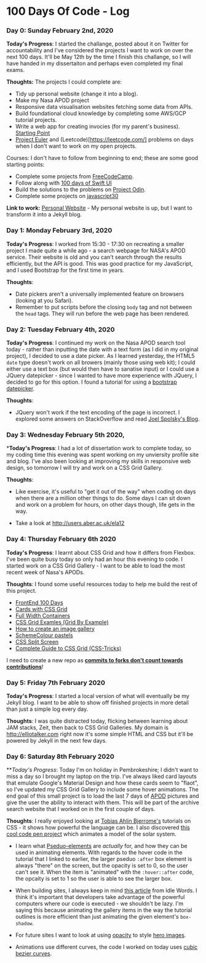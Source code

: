 # 100 Days Of Code - Log

### Day 0: Sunday February 2nd, 2020

**Today's Progress**: I started the challange, posted about it on Twitter for accountability and I've considered the projects I want to work on over the next 100 days. It'll be May 12th by the time I finish this challange, so I will have handed in my dissertaiton and perhaps even completed my final exams. 

**Thoughts:** The projects I could complete are: 

- Tidy up personal website (change it into a blog). 
- Make my Nasa APOD project
- Responsive data visualisation websites fetching some data from APIs.
- Build foundational cloud knowledge by completing some AWS/GCP tutorial projects.
- Write a web app for creating invocies (for my parent's business). [Starting Point](https://hackernoon.com/a-guide-to-creating-web-applications-with-react-and-redux-2f6bc0775951)
- [Project Euler](https://projecteuler.net/) and (Leetcode)[https://leetcode.com/] problems on days when I don't want to work on my open projects.

Courses: I don't have to follow from beginning to end; these are some good starting points: 

- Complete some projects from [FreeCodeCamp](https://www.freecodecamp.org/learn/). 
- Follow along with [100 days of Swift UI](https://www.hackingwithswift.com/100/swiftui)
- Build the solutions to the problems on [Project Odin](https://www.theodinproject.com/courses).
- Complete some projects on [javascript30](https://javascript30.com/)



**Link to work:** [Personal Website](http://www.elliotalker.com) - My personal website is up, but I want to transform it into a Jekyll blog. 

### Day 1: Monday February 3rd, 2020

**Today's Progress**: I worked from 15:30 - 17:30 on recreating a smaller project I made quite a while ago - a search webpage for NASA's APOD service. Their website is old and you can't search through the results 
efficiently, but the API is good. This was good practice for my JavaScript, and I used Bootstrap for the first time in years.

**Thoughts**: 

- Date pickers aren't a universally implemented feature on browsers (looking at you Safari). 
- Remember to put scripts before the closing `body` tag and not between the `head` tags. They will run before the web page has been rendered. 

### Day 2: Tuesday February 4th, 2020 

**Today's Progress**: I continued my work on the Nasa APOD search tool today - rather than inputting the date with a 
text form (as I did in my original project), I decided to use a date picker. As I learned yesterday, the HTML5 `date` type
doesn't work on all browers (mainly those using web kit); I could either use a text box (but would then have to sanatise input)
or I could use a JQuery datepicker - since I wanted to have more experience with JQuery, I decided to go for this option. I found a tutorial for using a [bootstrap datepicker](https://formden.com/blog/date-picker).

**Thoughts**: 

- JQuery won't work if the text encoding of the page is incorrect. I explored some answers on StackOverflow and 
read [Joel Spolsky's Blog](https://www.joelonsoftware.com/2003/10/08/the-absolute-minimum-every-software-developer-absolutely-positively-must-know-about-unicode-and-character-sets-no-excuses/).

### Day 3:  Wednesday February 5th 2020, 

***Today's Progress**: I had a lot of dissertation work to complete today, so my coding time this evening was spent working on my unviersity profile site and blog. I've also been looking at improving my skills in responsive web design, so tomorrow I will try and work on a CSS Grid Gallery. 

**Thoughts**: 

- Like exercise, it's useful to "get it out of the way" when coding on days when there are a million other things to do. Some days I can sit down and work on a problem for hours, on other days though, life gets in the way. 

- Take a look at http://users.aber.ac.uk/ela12

### Day 4: Thursday February 6th 2020

**Today's Progress**: I learnt about CSS Grid and how it differs from Flexbox. I've been quite busy today so only had an hour this evening to code. I started work on a CSS Grid Gallery - I want to be able to load the most recent week of Nasa's APODs. 

**Thoughts**: I found some useful resources today to help me build the rest of this project. 

- [FrontEnd 100 Days](https://github.com/nas5w/100-days-of-code-frontend)
- [Cards with CSS Grid](https://getflywheel.com/layout/card-layout-css-grid-layout-how-to/)
- [Full Width Containers](https://css-tricks.com/full-width-containers-limited-width-parents/)
- [CSS Grid Examles (Grid By Example)](https://gridbyexample.com/examples/) 
- [How to create an image gallery](https://www.freecodecamp.org/news/how-to-create-an-image-gallery-with-css-grid-e0f0fd666a5c/)
- [SchemeColour pastels](https://www.schemecolor.com/pastel-color-tones.php)
- [CSS Split Screen](https://www.w3schools.com/howto/howto_css_split_screen.asp)
- [Complete Guide to CSS Grid (CSS-Tricks)](https://css-tricks.com/snippets/css/complete-guide-grid/)

I need to create a new repo as **[commits to forks don't count towards contributions](https://hisaac.net/2016/11/12/why-commits-to-forks-on-github-dont-count-toward-contributions/)**!

### Day 5: Friday 7th February 2020 

**Today's Progress**: I started a local version of what will eventually be my Jekyll blog. I want to be able to show off finished projects in more detail than just a simple log every day. 

**Thoughts**: I was quite distracted today, flicking between learning about JAM stacks, Zeit, then back to CSS Grid Galleries. My domain is http://elliotalker.com right now it's some simple HTML and CSS but it'll be powered by Jekyll in the next few days. 

### Day 6: Saturday 8th February 2020 

***Today's Progress*: Today I'm on holiday in Pembrokeshire; I didn't want to miss a day so I brought my laptop on the trip. I've always liked card layouts that emulate Google's Material Design and how these cards seem to "flaot", so I've updated my CSS Grid Gallery to include some hover animations. The end goal of this small project is to load the last 7 days of [APOD](https://apod.nasa.gov/apod/astropix.html) pictures and give the user the ability to interact with them. This will be part of the archive search website that I worked on in the first couple of days. 

**Thoughts**: I really enjoyed looking at [Tobias Ahlin Bjerrome's](https://tobiasahlin.com) tutorials on CSS - it shows how powerful the language can be. I also discovered [this cool code pen project](https://codepen.io/juliangarnier/pen/idhuG) which animates a model of the solar system. 

- I learn what [Pseduo-elements](https://developer.mozilla.org/en-US/docs/Web/CSS/Pseudo-elements) are _actually_ for, and how they can be used in animating elements. With regards to the hover code in the tutorial that I linked to earlier, the larger pseduo `:after` box element is always "there" on the screen, but the opacity is set to 0, so the user can't see it. When the item is "animated" with the `:hover::after` code, the opcaity is set to 1 so the user is able to see the larger box. 

- When building sites, I always keep in mind [this article](https://idlewords.com/talks/website_obesity.htm) from Idle Words. I think it's important that developers take advantage of the powerful computers where our code is executed - we shouldn't be lazy. I'm saying this because animating the gallery items in the way the tutorial outlines is more efficient than just animating the given element's `box-shadow`. 

- For future sites I want to look at using [opacity](https://www.w3schools.com/css/css_image_transparency.asp) to style [hero images](https://en.wikipedia.org/wiki/Hero_image). 

- Animations use different curves, the code I worked on today uses [cubic bezier curves](https://en.wikipedia.org/wiki/Bézier_curve#Cubic_Bézier_curves).